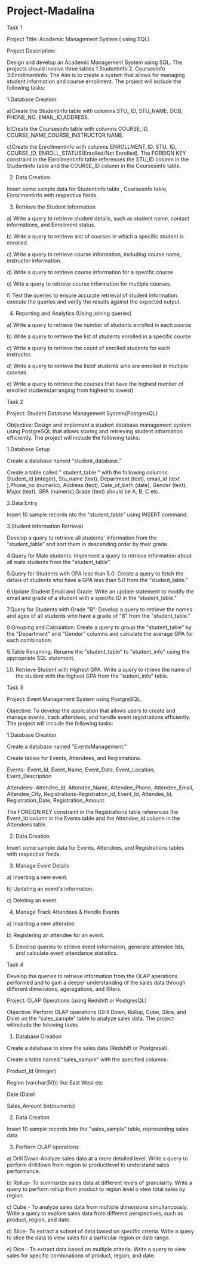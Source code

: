 # Project-Madalina

Task 1

Project Title: Academic Management System ( using SQL)

Project Description:

Design and develop an Academic Management System using SQL. The projects should involve three tables 1.5tudentinfo 2. Coursesinfo 3.Enrollmentinfo. The Aim is to create a system that allows for managing student information and course enrollment. The project will include the following tasks:

1.Database Creation:

a)Create the Studentinfo table with columns STU_ ID, STU_NAME, DOB, PHONE_NO, EMAIL_ID,ADDRESS.

b)Create the Coursesinfo table with columns COURSE_ID, COURSE_NAME,COURSE_INSTRUCTOR NAME.

c)Create the Enrollmentinfo with columns ENROLLMENT_ID, STU_ ID, COURSE_ID, ENROLL_STATUS(Enrolled/Not Enrolled). The FOREIGN KEY constraint in the Enrollmentinfo table references the STU_ID column in the Studentinfo table and the COURSE_ID column in the Coursesinfo table.

2. Data Creation:

Insert some sample data for Studentinfo table , Coursesnfo table, Enrollmentinfo with respective fields.

3. Retrieve the Student Information

a) Write a query to retrieve student details, such as student name, contact informations, and Enroliment status.

b) Write a query to retrieve aist of courses in which a specific student is enrolled.

c) Write a query to retrieve course information, including course name, instructor information.

d) Write a query to retrieve course information for a specific course

e) Wite a query to retrieve course information for muttiple courses.

f) Test the queries to ensure accurate retrieval of student information. execute the queries and verify the results against the expected output.

4. Reporting and Analytics (Using joining queries)

a) Write a query to retrieve the number of students enrolled in each course

b) Write a query to retrieve the list of students enrolled in a specific course

c) Write a query to retrieve the count of enrolled students for each instructor.

d) Write a query to retrieve the listof students who are enrolled in multiple courses

e) Write a query to retrieve the courses that have the highest number of enrolled students(arranging from highest to lowest)

Task 2

Project: Student Database Management System{PostgresQL)

Obijective: Design and implement a student database management system using PostgreSQL that allows storing and retrieving student information efficiently. The project will include the following tasks:

1.Database Setup

Create a database named "student_database.”

Create a table called " student_table " with the following columns: Student_id (integer), Stu_name (text), Department (text), email_id (text ),Phone_no (numeric), Address (text), Date_of_birth (date), Gender (text), Major (text), GPA (numeric),Grade (text) should be A, B, C etc.

2.Data Entry 

Insert 10 sample records nto the "student_table" using INSERT command.

3.Student information Retrieval

Develop a query to retrieve all students' information from the "student_table” and sort them in descending order by their grade. 

4.Query for Male students: Implement a query to retrieve information about all male students from the "student_table".

5.Query for Students with GPA less than 5.0: Create a query to fetch the detais of students who have a GPA less than 5.0 from the “student_table."

6.Update Student Email and Grade: Write an update statement to modify the email and grade of a student with a specific ID in the “student_table."

7.Query for Students with Grade "B": Develop a query to retrieve the names and ages of all students who have a grade of "B" from the "student_table."

8.Grouping and Calculation: Create a query to group the "student_table” by the "Department" and "Gender” columns and calculate the average GPA for each combination.

9.Table Renaming: Rename the "student_table" to "student_info" using the appropriate SQL statement.

10. Retrieve Student with Highest GPA. Write a query to rtrieve the name of the student with the highest GPA from the “sudent_info" table.

Task 3

Project: Event Management System using PostgreSQL.

Objective: To develop the application that allows users to create and manage events, track attendees, and handle event registrations efficiently. The project will include the following tasks:

1.Database Creation

Create a database named "EventsManagement.”

Create tables for Events, Attendees, and Registrations.

Events- Event_Id, Event_Name, Event_Date, Event_Location, Event_Description

Attendees- Attendee_Id, Attendee_Name, Attendee_Phone, Attendee_Email, Attendee_City, Registrations-Registration_id, Event_Id, Attendee_Id, Registration_Date, Registration_Amount.

The FOREIGN KEY constraint in the Registrations table references the Event_Id column in the Events table and the Attendee_Id column in the Attendees table.

2. Data Creation

Insert some sample data for Events, Attendees, and Registrations tables with respective fields.

3. Manage Event Details

a) Inserting a new event.

b) Updating an event's information.

c) Deleting an event.

4. Manage Track Attendees & Handle Events

a) Inserting a new attendee.

b) Registering an attendee for an event.

5. Develop queries to etrieve event information, generate attendee lsts, and calculate event
attendance statistics.

Task 4

Develop the queries to retrieve information from the OLAP aperations performed and to gain a deeper understanding of the sales data through different dimensions, ageregations, and filters.

Project: OLAP Operations (using Redshift or PostgresQL)

Objective: Perform OLAP operations (Drill Down, Rollup, Cube, Slice, and Dice) on the “sales_sample" table to analyze sales data. The project wilinclude the folowing tasks

1. Database Creation

Create a database to store the sales data (Redshift or Postgresal).

Create a table named "sales_sample" with the specified columns:

Product_Id (Integer)

Region (varchar(50)) like East West etc

Date (Date)

Sales_Amount (int/numeric)

2. Data Creation

Insert 10 sample records Into the "sales_sample” table, representing sales data

3. Perform OLAP operations

a) Drill Down-Analyze sales data at a more detailed level. Write a query to perform drilldown from region to productlevel to understand sales performance.

b) Rollup- To summarize sales data at different levels of granularity. Write a query to perform rollup from product to region level o view total sales by region.

c) Cube - To analyze sales data from multiple dimensions simultancously. Write a query to explore sales data from different perspectives, such as product, region, and date.

d) Slice- To extract a subset of data based on specific crteria. Write a query to slice the data to view sales for a particular region or date range.

e) Dice - To extract data based on multiple criteria. Write a query to view sales for specific combinations of product, region, and date.
